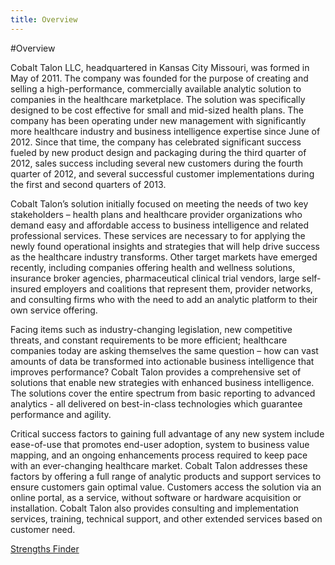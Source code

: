 ```yaml
---
title: Overview
---
```

#Overview

Cobalt Talon LLC, headquartered in Kansas City Missouri, was formed in May of 2011.  The company was founded for the purpose of creating and selling a high-performance, commercially available analytic solution to companies in the healthcare marketplace.  The solution was specifically designed to be cost effective for small and mid-sized health plans.  The company has been operating under new management with significantly more healthcare industry and business intelligence expertise since June of 2012.  Since that time, the company has celebrated significant success fueled by new product design and packaging during the third quarter of 2012, sales success including several new customers during the fourth quarter of 2012, and several successful customer implementations during the first and second quarters of 2013. 

Cobalt Talon’s solution initially focused on meeting the needs of two key stakeholders – health plans and healthcare provider organizations who demand easy and affordable access to business intelligence and related professional services.  These services are necessary to for applying the newly found operational insights and strategies that will help drive success as the healthcare industry transforms.  Other target markets have emerged recently, including companies offering health and wellness solutions, insurance broker agencies, pharmaceutical clinical trial vendors, large self-insured employers and coalitions that represent them, provider networks, and consulting firms who with the need to add an analytic platform to their own service offering.  

Facing items such as industry-changing legislation, new competitive threats, and constant requirements to be more efficient; healthcare companies today are asking themselves the same question – how can vast amounts of data be transformed into actionable business intelligence that improves performance?  Cobalt Talon provides a comprehensive set of solutions that enable new strategies with enhanced business intelligence. The solutions cover the entire spectrum from basic reporting to advanced analytics - all delivered on best-in-class technologies which guarantee performance and agility. 

Critical success factors to gaining full advantage of any new system include ease-of-use that promotes end-user adoption, system to business value mapping, and an ongoing enhancements process required to keep pace with an ever-changing healthcare market.  Cobalt Talon addresses these factors by offering a full range of analytic products and support services to ensure customers gain optimal value. Customers access the solution via an online portal, as a service, without software or hardware acquisition or installation.  Cobalt Talon also provides consulting and implementation services, training, technical support, and other extended services based on customer need.

[Strengths Finder]

[Strengths Finder]: https://public.tableausoftware.com/views/StrengthFinderMatrix/Dashboard1?:embed=y&:display_count=no